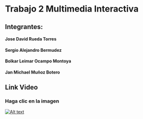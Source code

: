 # Trabajo 2 Multimedia Interactiva
## Integrantes:
#### Jose David Rueda Torres
#### Sergio Alejandro Bermudez
#### Bolkar Leimar Ocampo Montoya
#### Jan Michael Muñoz Botero
## Link Video
### Haga clic en la imagen
[![Alt text](https://img.youtube.com/vi/tAR23XmaqiI/0.jpg)](https://www.youtube.com/watch?v=tAR23XmaqiI)
